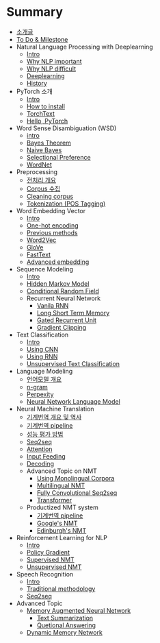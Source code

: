 # Summary

* [소개글](README.md)
* [To Do & Milestone](to-do-and-milestone.md)
* Natural Language Processing with Deeplearning
  * [Intro](nlp-with-deeplearning/ntro.md)
  * [Why NLP important](nlp-with-deeplearning/why-nlp-important.md)
  * [Why NLP difficult](nlp-with-deeplearning/why-nlp-difficult.md)
  * [Deeplearning](nlp-with-deeplearning/deeplearning.md)
  * [History](nlp-with-deeplearning/history.md)
* PyTorch 소개
  * [Intro](pytorch-c18c-ac1c/intro.md)
  * [How to install](pytorch-c18c-ac1c/how-to-install.md)
  * [TorchText](pytorch-c18c-ac1c/torchtext.md)
  * [Hello, PyTorch](pytorch-c18c-ac1c/hello-pytorch.md)
* Word Sense Disambiguation \(WSD\)
  * [intro](word-sense-disambiguation-wsd/intro.md)
  * [Bayes Theorem](word-sense-disambiguation-wsd/bayes-theorem.md)
  * [Naive Bayes](word-sense-disambiguation-wsd/naive-bayes.md)
  * [Selectional Preference](word-sense-disambiguation-wsd/selectional-preference.md)
  * [WordNet](word-sense-disambiguation-wsd/wordnet.md)
* Preprocessing
  * [전처리 개요](preprocessing/c804-cc98-b9ac-ac1c-c694.md)
  * [Corpus 수집](preprocessing/collecting-corpus.md)
  * [Cleaning corpus](preprocessing/cleaning-corpus.md)
  * [Tokenization \(POS Tagging\)](preprocessing/tokenization.md)
* Word Embedding Vector
  * [Intro](word-embedding-vector/intro.md)
  * [One-hot encoding](word-embedding-vector/one-hot-encoding.md)
  * [Previous methods](word-embedding-vector/previous-methods.md)
  * [Word2Vec](word-embedding-vector/word2vec.md)
  * [GloVe](word-embedding-vector/glove.md)
  * [FastText](word-embedding-vector/fasttext.md)
  * [Advanced embedding](word-embedding-vector/advanced-embedding.md)
* Sequence Modeling
  * [Intro](sequential-problem/intro.md)
  * [Hidden Markov Model](sequential-problem/hmm.md)
  * [Conditional Random Field](sequential-problem/crf.md)
  * Recurrent Neural Network
    * [Vanila RNN](sequential-problem/rnn.md)
    * [Long Short Term Memory](rnn/lstm.md)
    * [Gated Recurrent Unit](rnn/gru.md)
    * [Gradient Clipping](rnn/gradient-clipping.md)
* Text Classification
  * [Intro](text-classification/intro.md)
  * [Using CNN](text-classification/cnn.md)
  * [Using RNN](text-classification/rnn.md)
  * [Unsupervised Text Classification](text-classification/unsupervised-text-classification.md)
* Language Modeling
  * [언어모델 개요](language-modeling/c5b8-c5b4-baa8-b378-ac1c-c694.md)
  * [n-gram](language-modeling/n-gram.md)
  * [Perpexity](language-modeling/perpexity.md)
  * [Neural Network Language Model](language-modeling/nnlm.md)
* Neural Machine Translation
  * [기계번역 개요 및 역사](neural-machine-translation/ae30-acc4-bc88-c5ed-ac1c-c694-bc0f-c5ed-c0ac.md)
  * [기계번역 pipeline](neural-machine-translation/pipeline.md)
  * [성능 평가 방법](neural-machine-translation/c131-b2a5-d3c9-ac00-bc29-bc95.md)
  * [Seq2seq](neural-machine-translation/seq2seq.md)
  * [Attention](neural-machine-translation/attention.md)
  * [Input Feeding](neural-machine-translation/input-feeding.md)
  * [Decoding](neural-machine-translation/beam-search.md)
  * Advanced Topic on NMT
    * [Using Monolingual Corpora](neural-machine-translation/mono.md)
    * [Multilingual NMT](neural-machine-translation/multilingual-nmt.md)
    * [Fully Convolutional Seq2seq](neural-machine-translation/fconv.md)
    * [Transformer](neural-machine-translation/transformer.md)
  * Productized NMT system
    * [기계번역 pipeline](neural-machine-translation/pipeline.md)
    * [Google's NMT](neural-machine-translation/gnmt.md)
    * [Edinburgh's NMT](neural-machine-translation/enmt.md)
* Reinforcement Learning for NLP
  * [Intro](reinforcement-learning/intro.md)
  * [Policy Gradient](reinforcement-learning/policy-gradient.md)
  * [Supervised NMT](reinforcement-learning/supervised-nmt.md)
  * [Unsupervised NMT](reinforcement-learning/unsupervised-nmt.md)
* Speech Recognition
  * [Intro](speech-recognition/intro.md)
  * [Traditional methodology](speech-recognition/wfst.md)
  * [Seq2seq](speech-recognition/seq2seq.md)
* Advanced Topic
  * [Memory Augmented Neural Network](advanced-topic/memory-augmented-neural-network.md)
    * [Text Summarization](advanced-topic/text-summarization.md)
    * [Quetional Answering](advanced-topic/question-answering.md)
  * [Dynamic Memory Network](advanced-topic/dmn.md)

